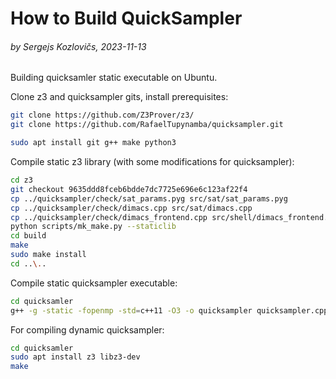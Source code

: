 # How to Build QuickSampler

###### by Sergejs Kozlovičs, 2023-11-13

Building quicksamler static executable on Ubuntu.

Clone z3 and quicksampler gits, install prerequisites:

```bash
git clone https://github.com/Z3Prover/z3/
git clone https://github.com/RafaelTupynamba/quicksampler.git

sudo apt install git g++ make python3
```

Compile static z3 library (with some modifications for quicksampler):

```bash
cd z3
git checkout 9635ddd8fceb6bdde7dc7725e696e6c123af22f4
cp ../quicksampler/check/sat_params.pyg src/sat/sat_params.pyg
cp ../quicksampler/check/dimacs.cpp src/sat/dimacs.cpp
cp ../quicksampler/check/dimacs_frontend.cpp src/shell/dimacs_frontend.cpp
python scripts/mk_make.py --staticlib
cd build
make
sudo make install
cd ..\..
```

Compile static quicksampler executable:

```bash
cd quicksamler
g++ -g -static -fopenmp -std=c++11 -O3 -o quicksampler quicksampler.cpp ../z3/build/libz3.a
```

For compiling dynamic quicksampler:

```bash
cd quicksamler
sudo apt install z3 libz3-dev
make
```
